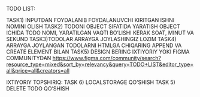 TODO LIST:

TASK1) INPUTDAN FOYDALANIB FOYDALANUVCHI KIRITGAN ISHNI NOMINI OLISH
TASK2) TODONI OBJECT SIFATIDA YARATISH OBJECT ICHIDA TODO NOMI, YARATILGAN VAQTI BO’LISHI KERAK SOAT, MINUT VA SEKUND
TASK3)TODOLAR ARRAYGA JOYLASHINGIZ LOZIM
TASK4) ARRAYGA JOYLANGAN TODOLARNI HTMLGA CHIQARING APPEND VA CREATE ELEMENT BILAN
TASK5) DESIGN BERING IXTIYORIY YOKI FIGMA COMMUNITYDAN https://www.figma.com/community/search?resource_type=mixed&sort_by=relevancy&query=TODO+LIST&editor_type=all&price=all&creators=all


IXTIYORIY TOPSHIRIQ: 
TASK 6) LOCALSTORAGE QO’SHISH
TASK 5) DELETE TODO QO’SHISH
